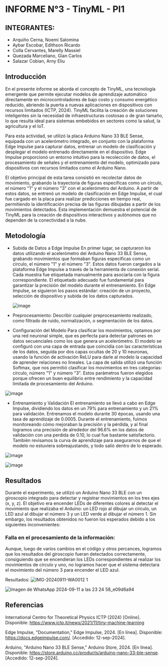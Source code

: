 # INFORME N°3 - TinyML  - PI1

## INTEGRANTES: 
- Arquiño Cerna, Noemi Salomina
- Aybar Escobar, Edithson Ricardo
- Colla Cervantes, Marelly Massiel 
- Quezada Marceliano, Gian Carlos
- Salazar Cobian, Arny Eliu

## Introducción
En el presente informe se aborda el concepto de TinyML, una tecnología emergente que permite ejecutar modelos de aprendizaje automático directamente en microcontroladores de bajo costo y consumo energético reducido, abriendo la puerta a nuevas aplicaciones en dispositivos con recursos limitados (ICTP, 2024). TinyML facilita la creación de soluciones inteligentes sin la necesidad de infraestructuras costosas o de gran tamaño, lo que resulta ideal para sistemas embebidos en sectores como la salud, la agricultura y el IoT.

Para esta actividad, se utilizó la placa Arduino Nano 33 BLE Sense, equipada con un acelerómetro integrado, en conjunto con la plataforma Edge Impulse para capturar datos, entrenar un modelo de clasificación y desplegar el modelo entrenado directamente en el dispositivo. Edge Impulse proporcionó un entorno intuitivo para la recolección de datos, el procesamiento de señales y el entrenamiento del modelo, optimizado para dispositivos con recursos limitados como el Arduino Nano.

El objetivo principal de esta tarea consistió en recolectar datos de movimiento, grabando la trayectoria de figuras específicas como un círculo, el número "1" y el número "3" con el acelerómetro del Arduino. A partir de estos datos, se entrenó un modelo de clasificación en Edge Impulse, el cual fue cargado en la placa para realizar predicciones en tiempo real, permitiendo la identificación precisa de las figuras dibujadas a partir de los movimientos detectados. Esta implementación demuestra el potencial de TinyML para la creación de dispositivos interactivos y autónomos que no dependen de la conectividad a la nube.

## Metodología
- Subida de Datos a Edge Impulse
En primer lugar, se capturaron los datos utilizando el acelerómetro del Arduino Nano 33 BLE Sense, grabando movimientos que formaban figuras específicas como un círculo, el número "1" y el número "3". Estos datos fueron cargados a la plataforma Edge Impulse a través de la herramienta de conexión serial. Cada muestra fue etiquetada manualmente para asociarla con la figura correspondiente. El etiquetado adecuado fue fundamental para garantizar la precisión del modelo durante el entrenamiento. En Edge Impulse, se siguieron los pasos estándar: creación de un proyecto, selección de dispositivo y subida de los datos capturados.
  
  ![image](https://github.com/user-attachments/assets/8129bab5-8f62-4d73-a57d-c05b2f172943)
- Preprocesamiento: Describir cualquier preprocesamiento realizado, como filtrado de ruido, normalización, o segmentación de los datos.


- Configuración del Modelo
Para clasificar los movimientos, optamos por una red neuronal simple, que es perfecta para detectar patrones en datos secuenciales como los que genera un acelerómetro. El modelo se configuró con una capa de entrada que coincidía con las características de los datos, seguida por dos capas ocultas de 20 y 10 neuronas, usando la función de activación ReLU para darle al modelo la capacidad de aprender relaciones no lineales. La capa de salida utilizó una función Softmax, que nos permitió clasificar los movimientos en tres categorías: círculo, número "1" y número "3". Estos parámetros fueron elegidos porque ofrecen un buen equilibrio entre rendimiento y la capacidad limitada de procesamiento del Arduino.
  
![image](https://github.com/user-attachments/assets/df447bde-6b7d-4238-9564-ed267f6978f9)

- Entrenamiento y Validación
El entrenamiento se llevó a cabo en Edge Impulse, dividiendo los datos en un 79% para entrenamiento y un 21% para validación. Entrenamos el modelo durante 30 épocas, usando una tasa de aprendizaje de 0.0005. Durante el entrenamiento, fuimos monitoreando cómo mejoraban la precisión y la pérdida, y al final logramos una precisión de alrededor del 96.6% en los datos de validación con una perdida de 0.10, lo cual fue bastante satisfactorio. También revisamos la curva de aprendizaje para asegurarnos de que el modelo no estuviera sobreajustando, y todo salió dentro de lo esperado.


![image](https://github.com/user-attachments/assets/62369d4a-0d86-44d8-b7fc-b1a1e0cd2580)

![image](https://github.com/user-attachments/assets/4866b885-086b-4e71-9e27-bce8cfc7cee3)

## Resultados
Durante el experimento, se utilizó un Arduino Nano 33 BLE con un giroscopio integrado para detectar y registrar movimientos en los tres ejes (x, y, z). El objetivo era encender LEDs de diferentes colores al detectar el movimiento que realizaba el Arduino: un LED rojo al dibujar un círculo, un LED azul al dibujar el número 3 y un LED verde al dibujar el número 1. Sin embargo, los resultados obtenidos no fueron los esperados debido a los siguientes inconvenientes:

### Falla en el procesamiento de la información:
Aunque, luego de varios cambios en el código y otros percances, logramos que los resultados del giroscopio fueran detectados correctamente, consiguiendo que se encendieran los LEDs correspondientes al realizar los movimientos de círculo y uno, no logramos hacer que el sistema detectara el movimiento del número 3 para encender el LED azul.

Resultados:
![IMG-20240911-WA0012 1](https://github.com/user-attachments/assets/3520e0e9-4222-4bb5-a3c9-c90f4ba5676c)

![Imagen de WhatsApp 2024-09-11 a las 23 24 58_e09d6a94](https://github.com/user-attachments/assets/2f28b441-7869-4a8f-b5cb-fe726aafe25b)


## Referencias
International Centro for Theoretical Physics ICTP (2024) [Online]. Disponible: https://www.ictp.it/news/2021/11/tiny-machine-learning

Edge Impulse, "Documentation," Edge Impulse, 2024. [En línea]. Disponible: https://docs.edgeimpulse.com/. [Accedido: 12-sep-2024].

Arduino, "Arduino Nano 33 BLE Sense," Arduino Store, 2024. [En línea]. Disponible: https://store.arduino.cc/products/arduino-nano-33-ble-sense. [Accedido: 12-sep-2024].


